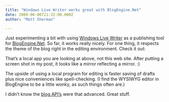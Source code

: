 ```yaml
---
title: "Windows Live Writer works great with BlogEngine.Net"
date: 2009-06-06T21:32:00.000Z
author: "Matt Sherman"

---
```


Just experimenting a bit with using [Windows Live Writer](http://windowslivewriter.spaces.live.com/) as a publishing tool for [BlogEngine.Net](http://www.dotnetblogengine.net/). So far, it works really nicely. For one thing, it respects the theme of the blog right in the editing environment. Check it out:

That’s a local app you are looking at above, not this web site. After putting a screen shot in my post, it looks like a mirror reflecting a mirror. :)

The upside of using a local program for editing is faster saving of drafts plus nice conveniences like spell-checking. (I find the WYSIWYG editor in BlogEngine to be a little wonky, as such things often are.)

I didn’t know the [blog API’s](http://en.wikipedia.org/wiki/MetaWeblog) were that advanced. Great stuff.
